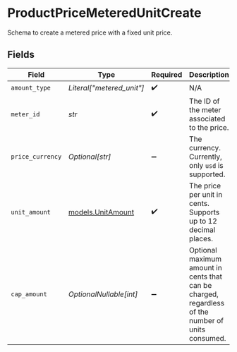 # ProductPriceMeteredUnitCreate

Schema to create a metered price with a fixed unit price.


## Fields

| Field                                                                                             | Type                                                                                              | Required                                                                                          | Description                                                                                       |
| ------------------------------------------------------------------------------------------------- | ------------------------------------------------------------------------------------------------- | ------------------------------------------------------------------------------------------------- | ------------------------------------------------------------------------------------------------- |
| `amount_type`                                                                                     | *Literal["metered_unit"]*                                                                         | :heavy_check_mark:                                                                                | N/A                                                                                               |
| `meter_id`                                                                                        | *str*                                                                                             | :heavy_check_mark:                                                                                | The ID of the meter associated to the price.                                                      |
| `price_currency`                                                                                  | *Optional[str]*                                                                                   | :heavy_minus_sign:                                                                                | The currency. Currently, only `usd` is supported.                                                 |
| `unit_amount`                                                                                     | [models.UnitAmount](../models/unitamount.md)                                                      | :heavy_check_mark:                                                                                | The price per unit in cents. Supports up to 12 decimal places.                                    |
| `cap_amount`                                                                                      | *OptionalNullable[int]*                                                                           | :heavy_minus_sign:                                                                                | Optional maximum amount in cents that can be charged, regardless of the number of units consumed. |